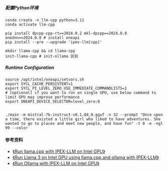 
##### 配置Python环境
```shell
conda create -n llm-cpp python=3.11
conda activate llm-cpp

pip install dpcpp-cpp-rt==2024.0.2 mkl-dpcpp==2024.0.0 onednn==2024.0.0 # install oneapi
pip install --pre --upgrade 'ipex-llm[cpp]'

mkdir llama-cpp && cd llama-cpp
init-llama-cpp # init-ollama 区别
```


##### Runtime Configuration
```shell
source /opt/intel/oneapi/setvars.sh
export SYCL_CACHE_PERSISTENT=1
export SYCL_PI_LEVEL_ZERO_USE_IMMEDIATE_COMMANDLISTS=1
# [optional] if you want to run on single GPU, use below command to limit GPU may improve performance
export ONEAPI_DEVICE_SELECTOR=level_zero:0


./main -m mistral-7b-instruct-v0.1.Q4_0.gguf -n 32 --prompt "Once upon a time, there existed a little girl who liked to have adventures. She wanted to go to places and meet new people, and have fun" -t 8 -e -ngl 99 --color

```




#### 参考资料
+ [《Run llama.cpp with IPEX-LLM on Intel GPU》](https://github.com/intel-analytics/ipex-llm/blob/main/docs/mddocs/Quickstart/llama_cpp_quickstart.md)
+ [《Run Llama 3 on Intel GPU using llama.cpp and ollama with IPEX-LLM》](https://github.com/intel-analytics/ipex-llm/blob/main/docs/mddocs/Quickstart/llama3_llamacpp_ollama_quickstart.md)
+ [《Run Ollama with IPEX-LLM on Intel GPU》](https://github.com/intel-analytics/ipex-llm/blob/main/docs/mddocs/Quickstart/ollama_quickstart.md)